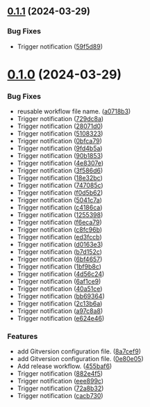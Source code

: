 ## [0.1.1](https://github.com/leandromoreirati/pipeline-test/compare/v0.1.0...v0.1.1) (2024-03-29)


### Bug Fixes

* Trigger notification ([59f5d89](https://github.com/leandromoreirati/pipeline-test/commit/59f5d89574607cb609e238dfac7acaabab618670))



# [0.1.0](https://github.com/leandromoreirati/pipeline-test/compare/455baf6ef73165fe26bb468d587c9b66326af5ae...v0.1.0) (2024-03-29)


### Bug Fixes

* reusable workflow file name. ([a0718b3](https://github.com/leandromoreirati/pipeline-test/commit/a0718b33adeb2c6764effdf2a5bd186e90f2e681))
* Trigger notification ([729dc8a](https://github.com/leandromoreirati/pipeline-test/commit/729dc8a2f9c722465ae6ec28c5015802f27aa4c3))
* Trigger notification ([28071d0](https://github.com/leandromoreirati/pipeline-test/commit/28071d02ad0096b04f762699e8dddad49ad8aedf))
* Trigger notification ([5108323](https://github.com/leandromoreirati/pipeline-test/commit/5108323c09014ad77fa179f823fe0568b566516b))
* Trigger notification ([0bfca79](https://github.com/leandromoreirati/pipeline-test/commit/0bfca79c47e5ef4529b0aba32a4c4cbcd63bb128))
* Trigger notification ([9fd4b5a](https://github.com/leandromoreirati/pipeline-test/commit/9fd4b5a2bc958548f8cefa19afe3b36075e7c948))
* Trigger notification ([90b1853](https://github.com/leandromoreirati/pipeline-test/commit/90b1853184682cdbb81e2939cb186349c7f73a2a))
* Trigger notification ([4e8307e](https://github.com/leandromoreirati/pipeline-test/commit/4e8307e4514017588bdf873d95542f99500b5613))
* Trigger notification ([3f586d6](https://github.com/leandromoreirati/pipeline-test/commit/3f586d6e36338c09a5c86d39cb4c05e32f32c015))
* Trigger notification ([18e32bc](https://github.com/leandromoreirati/pipeline-test/commit/18e32bcd80bbe310a9d1056c5f395ca1240e1fad))
* Trigger notification ([747085c](https://github.com/leandromoreirati/pipeline-test/commit/747085ccf785425b76b1cd74b37cdaf9490ed159))
* Trigger notification ([f0d5b62](https://github.com/leandromoreirati/pipeline-test/commit/f0d5b62718c76debbb1e03d1e59d48fca31401dc))
* Trigger notification ([5041c7a](https://github.com/leandromoreirati/pipeline-test/commit/5041c7a8133f34dcdf78ec8c2f2ad447e1ab4d45))
* Trigger notification ([c4186ca](https://github.com/leandromoreirati/pipeline-test/commit/c4186ca9cb0decc1270647d111a9261b7f4cc2a7))
* Trigger notification ([1255398](https://github.com/leandromoreirati/pipeline-test/commit/1255398e85c7e756e8406527cfecd2e6c6afbff9))
* Trigger notification ([f6eca79](https://github.com/leandromoreirati/pipeline-test/commit/f6eca7916de2fc2babf754532cc85c3923b42325))
* Trigger notification ([c8fc96b](https://github.com/leandromoreirati/pipeline-test/commit/c8fc96bcbdfb13cd4af5b272061cf86b1fc392fa))
* Trigger notification ([ed3fccb](https://github.com/leandromoreirati/pipeline-test/commit/ed3fccba5ab11231090ac0d495eab470bb7334a0))
* Trigger notification ([d0163e3](https://github.com/leandromoreirati/pipeline-test/commit/d0163e38d6881eae24e167050eea46d12fa23944))
* Trigger notification ([b7d152c](https://github.com/leandromoreirati/pipeline-test/commit/b7d152ca9de4d6f1d3b6dc0dc11f10a1277918cd))
* Trigger notification ([6bf4657](https://github.com/leandromoreirati/pipeline-test/commit/6bf4657b44919ce4eba4ba50244b7be504a192b6))
* Trigger notification ([1bf9b8c](https://github.com/leandromoreirati/pipeline-test/commit/1bf9b8c88aa7b3619fe2977648e0924bc4c73152))
* Trigger notification ([4d56c24](https://github.com/leandromoreirati/pipeline-test/commit/4d56c246cb6576171bb78e784655925e9f35c704))
* Trigger notification ([6af1ce9](https://github.com/leandromoreirati/pipeline-test/commit/6af1ce9c18c59f5cc4eb675a4f039a0437be98ec))
* Trigger notification ([40a51ce](https://github.com/leandromoreirati/pipeline-test/commit/40a51ce5a93d98fe1e6e5226de178b7ab8abadba))
* Trigger notification ([bb69364](https://github.com/leandromoreirati/pipeline-test/commit/bb69364965af088f450c7549807e43a2228c9e8a))
* Trigger notification ([2c13b6a](https://github.com/leandromoreirati/pipeline-test/commit/2c13b6ace33329a2634f4e1ee36880956d4e703d))
* Trigger notification ([a97c8a8](https://github.com/leandromoreirati/pipeline-test/commit/a97c8a8b8727e228e5c55e98468ed91433497948))
* Trigger notification ([e624e46](https://github.com/leandromoreirati/pipeline-test/commit/e624e4620b5bd2b9543d3095b7f7277d210d14c3))


### Features

* add Gitversion configuration file. ([8a7cef9](https://github.com/leandromoreirati/pipeline-test/commit/8a7cef9f32889d641b1ee5b0c1f81dc90690f47b))
* add Gitversion configuration file. ([0e80e05](https://github.com/leandromoreirati/pipeline-test/commit/0e80e05921b29f9ca901b632a4092c35b30dd026))
* Add release workflow. ([455baf6](https://github.com/leandromoreirati/pipeline-test/commit/455baf6ef73165fe26bb468d587c9b66326af5ae))
* Trigger notification ([882e4f5](https://github.com/leandromoreirati/pipeline-test/commit/882e4f54c1a9a5ff81adeac8a4a83bc19ce4554e))
* Trigger notification ([eee899c](https://github.com/leandromoreirati/pipeline-test/commit/eee899c011b299405ebe122cbd1f04ccdf6bcc9f))
* Trigger notification ([72a8b32](https://github.com/leandromoreirati/pipeline-test/commit/72a8b32e2bb1737ff9b379a092400bfaba546111))
* Trigger notification ([cacb730](https://github.com/leandromoreirati/pipeline-test/commit/cacb730ae526976ffa87081d9b44ca8bcb6a8f05))



